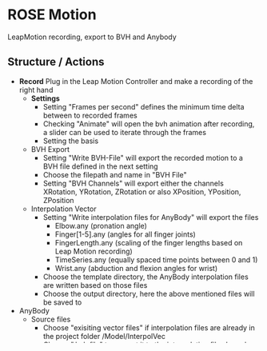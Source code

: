 # ROSE Motion
LeapMotion recording, export to BVH and Anybody

## Structure / Actions
* **Record**
Plug in the Leap Motion Controller and make a recording of the right hand
    * **Settings**
        * Setting "Frames per second" defines the minimum time delta between to recorded frames
        * Checking "Animate" will open the bvh animation after recording, a slider can be used to iterate through the frames
        * Setting the basis
    * BVH Export
        * Setting "Write BVH-File" will export the recorded motion to a BVH file defined in the next setting
        * Choose the filepath and name in "BVH File"
        * Setting "BVH Channels" will export either the channels XRotation, YRotation, ZRotation or also XPosition, YPosition, ZPosition
    * Interpolation Vector
        * Setting "Write interpolation files for AnyBody" will export the files
            * Elbow.any (pronation angle)
            * Finger[1-5].any (angles for all finger joints)
            * FingerLength.any (scaling of the finger lengths based on Leap Motion recording)
            * TimeSeries.any (equally spaced time points between 0 and 1)
            * Wrist.any (abduction and flexion angles for wrist)
        * Choose the template directory, the AnyBody interpolation files are written based on those files
        * Choose the output directory, here the above mentioned files will be saved to
* AnyBody
    * Source files
        * Choose "exisiting vector files" if interpolation files are already in the project folder <AnyBodyFolder>/Model/InterpolVec
        * Choose ".bvh file" to convert it to the interpolation files based on the templates in config/anybody_templates/ and copy into the AnyBody project folder <AnyBodyFolder>/Model/InterpolVec
        * Choose "Source (.any)" to copy all .any files into the AnyBody project folder <AnyBodyFolder>/Model/InterpolVec
        * Setting "HAND.Main.any" defines the main model file of the AnyBody project, which should be loaded for the analysis
        * Setting "Start Frame" will define the first frame to start with (cut off the frames before that). Leaving this option empty will set the first frame to 1
        * Setting "End Frame" will define the last frame to end with (cut off the frames after that). Leaving this option empty will set the last frame to end
    * Operations
        * Select the operations which should be executed in AnyBody
        * Setting "Time steps" will rewrite alls lines which match ``nStep = xx;`` in the main model file. (e.g. ``nStep = 50;``)
    * Results
        * Selecting "plot after the analysis" will open an interactive plot for the results from the AnyBody analysis (joint angles)
        * Setting ".anydata.h5 file" will save the results from the AnyBody anaylsis to the specified file
        * Selecting "Open AnyBody" will open the AnyBody GUI after the analysis and will load the .anydata.h5 to make a replay available
* Converter
    * Convert a given bvh file to the interpolation files used for AnyBody based on the templates in config/anybody_templates
* Animation
    * Open a bvh file to animate it, a slider can be used to iterate through the frames

### Basis setting
* AnyBody initial basis
* Leap Motion first frame basis

tbd.

## Setup
**Windows**

* Install python (3.7.2) i.e. from

  https://www.python.org/downloads/
* Add python to system path during setup or follow the following instructions:

  https://github.com/BurntSushi/nfldb/wiki/Python-&-pip-Windows-installation

* Run in a command prompt:
```
  python -m pip install --upgrade pip
  pip install -U matplotlib
  pip install -U numpy
  pip install -U pandas
  pip install -U scikit-learn
  pip install -U pywin32
  pip install -U pywinauto
  pip install -U wxpython
  pip install -U scipy
```
Alternative:
```
pip install -r requirements.txt
```

---
Following python packages are required:
 * _h5py_ (2.9.0) (only for AnyPyTools)
 * _Matplotlib_ (3.0.2) (only for AnyPyTools)
 * _Numpy_ (1.16.1)
 * _Pandas_ (0.24.1)
 * _pywin32_ (224) (only for window size automation)
 * _pywinauto_ (0.6.6) (only for window size automation)
 * _Scipy_ (1.2.1) (only for AnyPyTools)
 * _Scikit-learn_ (0.20.3) (only for BVH animation)
 * _wxPython_ (4.0.4)

## Credits
https://github.com/chriskiehl/Gooey
https://github.com/YPZhou/b3d/
https://github.com/AnyBody-Research-Group/AnyPyTools
https://github.com/leapmotion/LeapCxx
https://github.com/omimo/PyMO